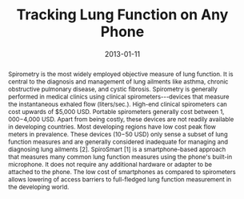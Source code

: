 ---
abstract: |-
  Spirometry is the most widely employed objective measure of lung function. It is central to the diagnosis and management of lung ailments like asthma, chronic obstructive pulmonary disease, and cystic fibrosis. Spirometry is generally performed in medical clinics using clinical spirometers---devices that measure the instantaneous exhaled flow (liters/sec.). High-end clinical spirometers can cost upwards of $5,000 USD. Portable spirometers generally cost between $1,000-$4,000 USD. Apart from being costly, these devices are not readily available in developing countries. Most developing regions have low cost peak flow meters in prevalence. These devices ($10-$50 USD) only sense a subset of lung function measures and are generally considered inadequate for managing and diagnosing lung ailments [2]. SpiroSmart [1] is a smartphone-based approach that measures many common lung function measures using the phone's built-in microphone. It does not require any additional hardware or adapter to be attached to the phone. The low cost of smartphones as compared to spirometers allows lowering of access barriers to full-fledged lung function measurement in the developing world.
authors:
- larson
- goel
- Morgan Redfield
- Gaetano Boriello
- Margaret Rosenfeld
- patel
award: ''
bibtex: |-
  @inproceedings{Larson:2013:TLF:2442882.2442917,
   author = {Larson, Eric C. and Goel, Mayank and Redfield, Morgan and Boriello, Gaetano and Rosenfeld, Margaret and Patel, Shwetak N.},
   title = {Tracking Lung Function on Any Phone},
   booktitle = {Proceedings of the 3rd ACM Symposium on Computing for Development},
   series = {ACM DEV '13},
   year = {2013},
   isbn = {978-1-4503-1856-3},
   location = {Bangalore, India},
   pages = {29:1--29:2},
   articleno = {29},
   numpages = {2},
   url = {http://doi.acm.org/10.1145/2442882.2442917},
   doi = {10.1145/2442882.2442917},
   acmid = {2442917},
   publisher = {ACM},
   address = {New York, NY, USA},
  }
caption: ''
citation: |-
  Eric C. Larson, Mayank Goel, Morgan Redfield, Gaetano Boriello, Margaret Rosenfeld, and Shwetak N. Patel. 2013. Tracking lung function on any phone.  In Proceedings of the 3rd ACM Symposium on Computing for Development (ACM DEV '13). ACM, New York, NY, USA, , Article 29 , 2 pages. DOI=http://dx.doi.org/10.1145/2442882.2442917
conference: ACM DEV '13
date: '2013-01-11'
image: ''
pdf: /pdfs/tracking-lung.pdf
thumbnail: ''
title: Tracking Lung Function on Any Phone
video: ''
video_embed: ''
---